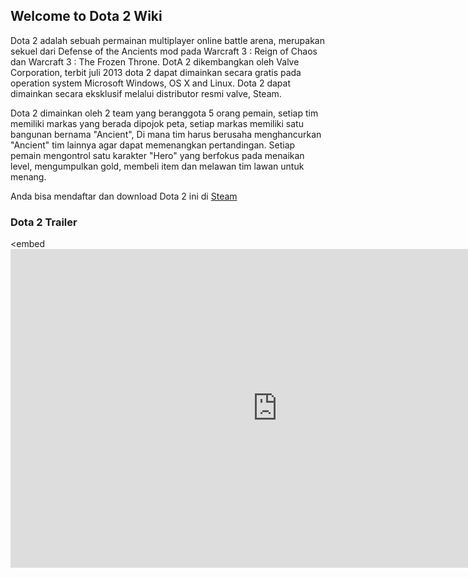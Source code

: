 ## Welcome to Dota 2 Wiki
Dota 2 adalah sebuah permainan multiplayer online battle arena, merupakan sekuel dari Defense of the Ancients mod pada Warcraft 3 : Reign of Chaos dan Warcraft 3 : The Frozen Throne. DotA 2 dikembangkan oleh Valve Corporation, terbit juli 2013 dota 2 dapat dimainkan secara gratis pada operation system Microsoft Windows, OS X and Linux. Dota 2 dapat dimainkan secara eksklusif melalui distributor resmi valve, Steam.

Dota 2 dimainkan oleh 2 team yang beranggota 5 orang pemain, setiap tim memiliki markas yang berada dipojok peta, setiap markas memiliki satu bangunan bernama "Ancient", Di mana tim harus berusaha menghancurkan "Ancient" tim lainnya agar dapat memenangkan pertandingan. Setiap pemain mengontrol satu karakter "Hero" yang berfokus pada menaikan level, mengumpulkan gold, membeli item dan melawan tim lawan untuk menang.

Anda bisa mendaftar dan download Dota 2 ini di [Steam](http://store.steampowered.com/)
### Dota 2 Trailer

<embed  <iframe width="854" height="510" src="https://www.youtube.com/embed/SmnqsdeHFT0" frameborder="0" allow="autoplay; encrypted-media" allowfullscreen> </iframe>
</embed>
